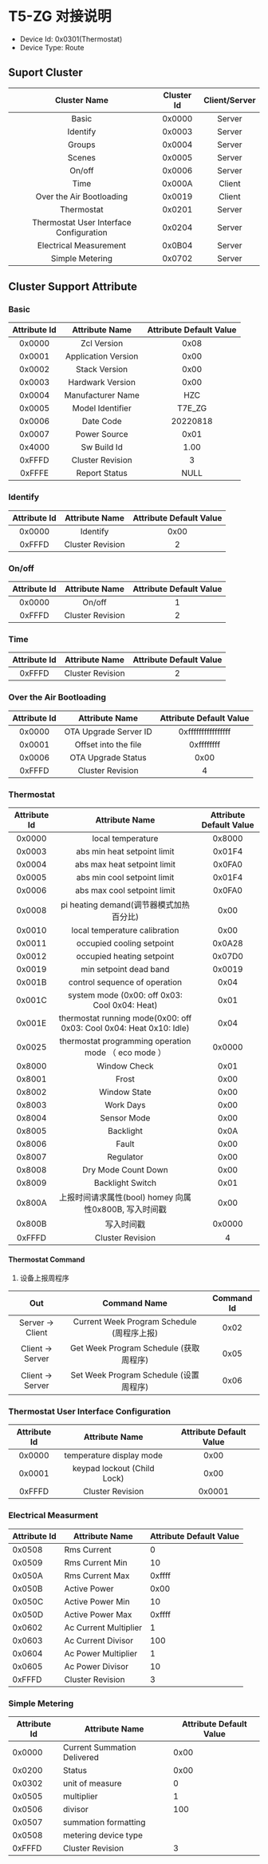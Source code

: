 # T5-ZG 对接说明

* Device Id: 0x0301(Thermostat)
* Device Type: Route


## Suport Cluster

| Cluster Name   |  Cluster Id  | Client/Server |
| :------------: | :----------: | :------------:|
| Basic |  0x0000  | Server |
| Identify | 0x0003 | Server |
| Groups | 0x0004 | Server |
| Scenes | 0x0005 | Server |
| On/off | 0x0006 | Server |
| Time   | 0x000A | Client |
| Over the Air Bootloading | 0x0019 | Client |
| Thermostat | 0x0201 | Server |
| Thermostat User Interface Configuration | 0x0204 | Server |
| Electrical Measurement | 0x0B04 | Server |
| Simple Metering | 0x0702 | Server |


## Cluster Support Attribute

### Basic
| Attribute Id | Attribute Name | Attribute Default Value |
| :---------:  | :------------: | :---------------------: |
| 0x0000       | Zcl Version    |      0x08 |
| 0x0001       | Application Version | 0x00 |
| 0x0002       | Stack Version  |      0x00 |
| 0x0003       | Hardwark Version|     0x00 |
| 0x0004       | Manufacturer Name |  HZC|
| 0x0005       | Model Identifier |  T7E_ZG |
| 0x0006       | Date Code       |   20220818|
| 0x0007       | Power Source    |   0x01   |
| 0x4000       | Sw Build Id     |   1.00   |
| 0xFFFD       | Cluster Revision|   3      |
| 0xFFFE       | Report Status   |    NULL  |



### Identify

| Attribute Id | Attribute Name | Attribute Default Value |
| :---------:  | :------------: | :---------------------: |
| 0x0000       | Identify       |      0x00 |
| 0xFFFD       | Cluster Revision|   2      |

### On/off 
| Attribute Id | Attribute Name | Attribute Default Value |
| :---------:  | :------------: | :---------------------: |
| 0x0000       | On/off         |    1 |
| 0xFFFD       | Cluster Revision|   2 |

### Time 
| Attribute Id | Attribute Name | Attribute Default Value |
| :---------:  | :------------: | :---------------------: |
| 0xFFFD       | Cluster Revision|   2 |


### Over the Air Bootloading
| Attribute Id | Attribute Name | Attribute Default Value |
| :---------:  | :------------: | :---------------------: |
| 0x0000       | OTA Upgrade Server ID|   0xffffffffffffffff |
| 0x0001       | Offset into the file |   0xffffffff |
| 0x0006       | OTA Upgrade Status |   0x00 |
| 0xFFFD       | Cluster Revision|   4 |

### Thermostat 
| Attribute Id | Attribute Name | Attribute Default Value |
| :---------:  | :------------: | :---------------------: |
| 0x0000 | local temperature | 0x8000|
| 0x0003 | abs min heat setpoint limit | 0x01F4|
| 0x0004 | abs max heat setpoint limit | 0x0FA0|      setpoint min
| 0x0005 | abs min cool setpoint limit | 0x01F4|
| 0x0006 | abs max cool setpoint limit | 0x0FA0|      setpoint max
| 0x0008 | pi heating demand(调节器模式加热百分比) |       0x00 |
| 0x0010 | local temperature calibration | 0x00 |
| 0x0011 | occupied cooling setpoint | 0x0A28 |
| 0x0012 | occupied heating setpoint | 0x07D0 |
| 0x0019 | min setpoint dead band    | 0x0019 |
| 0x001B | control sequence of operation | 0x04|
| 0x001C | system mode (0x00: off 0x03: Cool 0x04: Heat) | 0x01 |
| 0x001E | thermostat running mode(0x00: off 0x03: Cool 0x04: Heat 0x10: Idle)| 0x04 |
| 0x0025 | thermostat programming operation mode （ eco mode ） |  0x0000 |
| 0x8000 | Window Check | 0x01|
| 0x8001 | Frost | 0x00 | boolean
| 0x8002 | Window State | 0x00 |
| 0x8003 | Work Days    | 0x00 |
| 0x8004 | Sensor Mode  | 0x00 |
| 0x8005 | Backlight    | 0x0A |
| 0x8006 | Fault        | 0x00 |
| 0x8007 | Regulator    | 0x00 |
| 0x8008 | Dry Mode Count Down | 0x00 |
| 0x8009 | Backlight Switch | 0x01 |
| 0x800A | 上报时间请求属性(bool) homey 向属性0x800B, 写入时间戳 | 0x00
| 0x800B | 写入时间戳 | 0x0000 
| 0xFFFD       | Cluster Revision|   4 |

#### Thermostat Command 
1. 设备上报周程序

| Out          | Command Name   | Command Id              |
| :---------:  | :------------: | :---------------------: |
| Server -> Client | Current Week Program Schedule (周程序上报) | 0x02 |
| Client -> Server | Get Week Program Schedule     (获取周程序) | 0x05 |
| Client -> Server | Set Week Program Schedule     (设置周程序) | 0x06 |

### Thermostat User Interface Configuration
| Attribute Id | Attribute Name | Attribute Default Value |
| :---------:  | :------------: | :---------------------: |
| 0x0000  | temperature display mode | 0x00 |
| 0x0001  | keypad lockout (Child Lock) | 0x00|  
| 0xFFFD       | Cluster Revision|   0x0001 |


###  Electrical Measurment
| Attribute Id | Attribute Name | Attribute Default Value |
| -----------  | -------------- | ----------------------- |
| 0x0508       | Rms Current  |  0|
| 0x0509       | Rms Current Min   |  10 |
| 0x050A       | Rms Current Max   |  0xffff|
| 0x050B       | Active Power    |   0x00   |
| 0x050C       | Active Power Min     |   10  |
| 0x050D       | Active Power Max |   0xffff |
| 0x0602       | Ac Current Multiplier|   1      |
| 0x0603       | Ac Current Divisor|   100     |
| 0x0604       | Ac Power Multiplier |   1      |
| 0x0605       | Ac Power Divisor|   10      |
| 0xFFFD       | Cluster Revision|   3      |


### Simple Metering 
| Attribute Id | Attribute Name | Attribute Default Value |
| -----------  | -------------- | ----------------------- |
| 0x0000       | Current Summation Delivered     |      0x00 |
| 0x0200       | Status                | 0x00|
| 0x0302       | unit of measure       |     0 |
| 0x0505       | multiplier            |     1 |
| 0x0506       | divisor               |     100 |
| 0x0507       | summation formatting  |   |
| 0x0508       | metering device type  |   |
| 0xFFFD       | Cluster Revision      |   3      |






